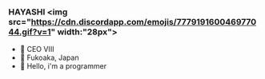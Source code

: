###  HAYASHI <img src="https://cdn.discordapp.com/emojis/777919160046977044.gif?v=1" width:"28px">

- 🔭 CEO VIII
- 🎐 Fukoaka, Japan
- 🧠 Hello, i'm a programmer
